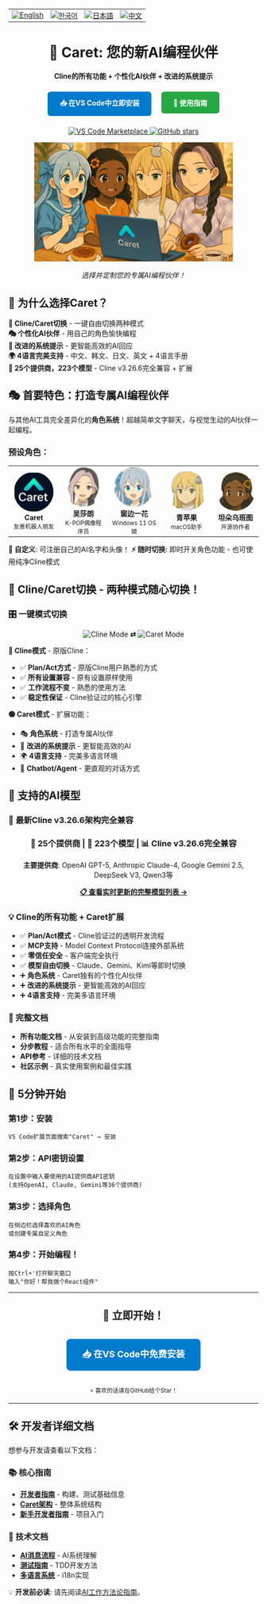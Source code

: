 
<div align="center">
<table>
    <tr>
      <td align="center">
        <a href="https://github.com/aicoding-caret/caret/blob/main/README.md">
            <img src="https://img.shields.io/badge/English-2563eb?style=for-the-badge&labelColor=1e40af" alt="English"/>
        </a>
      </td>
      <td align="center">
        <a href="https://github.com/aicoding-caret/caret/blob/main/caret-docs/ko/README.md">
          <img src="https://img.shields.io/badge/한국어-16a34a?style=for-the-badge&labelColor=15803d" alt="한국어"/>
        </a>
      </td>
      <td align="center">
        <a href="https://github.com/aicoding-caret/caret/blob/main/caret-docs/ja/README.md">
          <img src="https://img.shields.io/badge/日本語-ea580c?style=for-the-badge&labelColor=c2410c" alt="日本語"/>
        </a>
      </td>
      <td align="center">
        <a href="https://github.com/aicoding-caret/caret/blob/main/caret-docs/zh-cn/README.md">
          <img src="https://img.shields.io/badge/中文-dc2626?style=for-the-badge&labelColor=b91c1c" alt="中文"/>
        </a>
      </td>
    </tr>
  </table>
  <h1>🎯 Caret: 您的新AI编程伙伴</h1>
  <p><strong>Cline的所有功能 + 个性化AI伙伴 + 改进的系统提示</strong></p>
  
  <!-- 强力CTA按钮 -->
  <p>
    <a href="https://marketplace.visualstudio.com/items?itemName=caretive.caret" style="background: #007ACC; color: white; padding: 12px 24px; text-decoration: none; border-radius: 6px; font-weight: bold; display: inline-block; margin: 8px;">
      📥 在VS Code中立即安装
    </a>
    <a href="https://docs.caret.team/zh-Hans/" style="background: #28a745; color: white; padding: 12px 24px; text-decoration: none; border-radius: 6px; font-weight: bold; display: inline-block; margin: 8px;">
      📖 使用指南
    </a>
  </p>
  
  <!-- 徽章 -->
  <p>
    <a href="https://marketplace.visualstudio.com/items?itemName=caretive.caret">
      <img src="https://img.shields.io/visual-studio-marketplace/v/caretive.caret.svg?color=blue&label=VS%20Code%20Marketplace" alt="VS Code Marketplace">
    </a>
    <a href="https://github.com/aicoding-caret/caret">
      <img src="https://img.shields.io/github/stars/aicoding-caret/caret.svg?style=social&label=Star" alt="GitHub stars">
    </a>
  </p>

  <!-- Persona Image at Top -->
  <img src="../../assets/template_characters/caret_illust.png" alt="Caret Personas" width="400"/>
  <p><em>选择并定制您的专属AI编程伙伴！</em></p>
</div>

## 🌟 为什么选择Caret？

**🔄 Cline/Caret切换** - 一键自由切换两种模式  
**🎭 个性化AI伙伴** - 用自己的角色愉快编程  
**🧠 改进的系统提示** - 更智能高效的AI回应  
**🌍 4语言完美支持** - 中文、韩文、日文、英文 + 4语言手册  
**🎯 25个提供商，223个模型** - Cline v3.26.6完全兼容 + 扩展  

## 🎭 首要特色：打造专属AI编程伙伴

与其他AI工具完全差异化的**角色系统**！超越简单文字聊天，与视觉生动的AI伙伴一起编程。

### 预设角色：
<table>
<tr>
<td align="center" width="120">
  <img src="../../assets/template_characters/caret.png" width="80" style="border-radius: 50%;"/><br/>
  <strong>Caret</strong><br/>
  <small>友善机器人朋友</small>
</td>
<td align="center" width="120">
  <img src="../../assets/template_characters/sarang.png" width="80" style="border-radius: 50%;"/><br/>
  <strong>吴莎朗</strong><br/>
  <small>K-POP偶像程序员</small>
</td>
<td align="center" width="120">
  <img src="../../assets/template_characters/ichika.png" width="80" style="border-radius: 50%;"/><br/>
  <strong>窗边一花</strong><br/>
  <small>Windows 11 OS娘</small>
</td>
<td align="center" width="120">
  <img src="../../assets/template_characters/cyan.png" width="80" style="border-radius: 50%;"/><br/>
  <strong>青苹果</strong><br/>
  <small>macOS助手</small>
</td>
<td align="center" width="120">
  <img src="../../assets/template_characters/ubuntu.png" width="80" style="border-radius: 50%;"/><br/>
  <strong>坦朵乌班图</strong><br/>
  <small>开源协作者</small>
</td>
</tr>
</table>

**🎨 自定义**: 可注册自己的AI名字和头像！
**⚡ 随时切换**: 即时开关角色功能 - 也可使用纯净Cline模式

## 🔄 Cline/Caret切换 - 两种模式随心切换！

### 🎛️ **一键模式切换**
<div align="center">
  <img src="https://img.shields.io/badge/Cline_模式-原版方式-blue?style=for-the-badge" alt="Cline Mode"/>
  <strong> ⇄ </strong>
  <img src="https://img.shields.io/badge/Caret_模式-扩展功能-green?style=for-the-badge" alt="Caret Mode"/>
</div>

**🔵 Cline模式** - 原版Cline：
- ✅ **Plan/Act方式** - 原版Cline用户熟悉的方式
- ✅ **所有设置兼容** - 原有设置原样使用
- ✅ **工作流程不变** - 熟悉的使用方法
- ✅ **稳定性保证** - Cline验证过的核心引擎

**🟢 Caret模式** - 扩展功能：
- 🎭 **角色系统** - 打造专属AI伙伴
- 🧠 **改进的系统提示** - 更智能高效的AI
- 🌍 **4语言支持** - 完美多语言环境
- 🎯 **Chatbot/Agent** - 更直观的对话方式

## 🎯 支持的AI模型 

### 🚀 **最新Cline v3.26.6架构完全兼容**

<div align="center">
  <h3>🎯 <strong>25个提供商</strong> | 🤖 <strong>223个模型</strong> | 📊 <strong>Cline v3.26.6完全兼容</strong></h3>
  
  **主要提供商**: OpenAI GPT-5, Anthropic Claude-4, Google Gemini 2.5, DeepSeek V3, Qwen3等
  
  <a href="../development/support-model-list.mdx">
    <strong>📋 查看实时更新的完整模型列表 →</strong>
  </a>
</div>

### 💡 **Cline的所有功能 + Caret扩展**
- ✅ **Plan/Act模式** - Cline验证过的透明开发流程
- ✅ **MCP支持** - Model Context Protocol连接外部系统
- ✅ **零信任安全** - 客户端完全执行
- ✅ **模型自由切换** - Claude、Gemini、Kimi等即时切换
- ➕ **角色系统** - Caret独有的个性化AI伙伴
- ➕ **改进的系统提示** - 更智能高效的AI回应
- ➕ **4语言支持** - 完美多语言环境

### 📖 完整文档
- **所有功能文档** - 从安装到高级功能的完整指南
- **分步教程** - 适合所有水平的全面指导
- **API参考** - 详细的技术文档
- **社区示例** - 真实使用案例和最佳实践

## 🚀 5分钟开始

### 第1步：安装
```
VS Code扩展页面搜索"Caret" → 安装
```

### 第2步：API密钥设置  
```
在设置中输入要使用的AI提供商API密钥
(支持OpenAI, Claude, Gemini等36个提供商)
```

### 第3步：选择角色
```
在侧边栏选择喜欢的AI角色
或创建专属自定义角色
```

### 第4步：开始编程！
```
按Ctrl+'打开聊天窗口
输入"你好！帮我做个React组件"
```

---

<div align="center">
  <h2>🎯 立即开始！</h2>
  
  <a href="https://marketplace.visualstudio.com/items?itemName=caretive.caret" style="background: #007ACC; color: white; padding: 16px 32px; text-decoration: none; border-radius: 8px; font-weight: bold; font-size: 18px; display: inline-block; margin: 16px;">
    📥 在VS Code中免费安装
  </a>
  
  <p><small>⭐ 喜欢的话请在GitHub给个Star！</small></p>
</div>

---

## 🛠️ 开发者详细文档

想参与开发请查看以下文档：

### 📚 核心指南
- **[开发者指南](../../DEVELOPER_GUIDE.md)** - 构建、测试基础信息
- **[Caret架构](../development/caret-architecture-and-implementation-guide.mdx)** - 整体系统结构
- **[新手开发者指南](../development/new-developer-guide.mdx)** - 项目入门

### 🔧 技术文档
- **[AI消息流程](../development/ai-message-flow-guide.mdx)** - AI系统理解
- **[测试指南](../development/testing-guide.mdx)** - TDD开发方法
- **[多语言系统](../development/locale.mdx)** - i18n实现

💡 **开发前必读**: 请先阅读[AI工作方法论指南](../guides/ai-work-method-guide.mdx)。